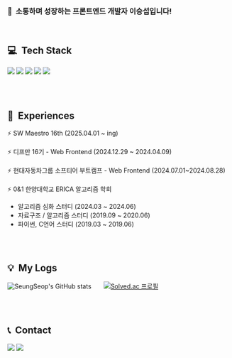

<div>
<h3>👋 &nbsp;소통하며 성장하는 프론트엔드 개발자 이승섭입니다! </h3><br/>
<h2> 💻&nbsp; Tech Stack </h2>
<img src="https://img.shields.io/badge/C%2B%2B-00599C?style=for-the-badge&logo=c%2B%2B&logoColor=white" />
<img src="https://img.shields.io/badge/JavaScript-F7DF1E?style=for-the-badge&logo=javascript&logoColor=black" />
<img src="https://img.shields.io/badge/TypeScript-3178C6?style=for-the-badge&logo=typescript&logoColor=white" />
<img src="https://img.shields.io/badge/React-20232A?style=for-the-badge&logo=react&logoColor=61DAFB" />
<img src="https://img.shields.io/badge/TailwindCSS-38B2AC?style=for-the-badge&logo=tailwind-css&logoColor=white" />

<br/><br/>
<h2> 🚀&nbsp; Experiences </h2>
<div>⚡️ SW Maestro 16th (2025.04.01 ~ ing)</div><br/>
<div>⚡️ 디프만 16기 - Web Frontend (2024.12.29 ~ 2024.04.09)</div><br/>
<div>⚡️ 현대자동차그룹 소프티어 부트캠프 - Web Frontend (2024.07.01~2024.08.28)</div><br/>
<div>⚡️ 0&1 한양대학교 ERICA 알고리즘 학회</div>
<ul>
  <li>알고리즘 심화 스터디 (2024.03 ~ 2024.06)</li>
  <li>자료구조 / 알고리즘 스터디 (2019.09 ~ 2020.06)</li>
  <li>파이썬, C언어 스터디 (2019.03 ~ 2019.06)</li>
</ul>
<br/><br/>
<h2>💡 &nbsp;My Logs</h2>

![SeungSeop's GitHub stats](https://github-readme-stats.vercel.app/api?username=subsub-e&show_icons=true&theme=tokyonight)&nbsp;&nbsp;&nbsp;&nbsp;&nbsp;&nbsp;
[![Solved.ac
프로필](http://mazassumnida.wtf/api/generate_badge?boj=lss3623)](https://solved.ac/lss3623)

<br/><br/>
<h2> 📞 &nbsp;Contact  </h2>
<div>
    <img src="https://img.shields.io/badge/lcs3623@naver.com-03C75A?style=for-the-badge&logo=naver&logoColor=white" />
    <a href="https://velog.io/@lcs3623/posts" target="_blank">
    <img src="https://img.shields.io/badge/Velog-1EBC8F?style=for-the-badge&logo=velog&logoColor=white" />
    </a>
    
</div>

</div>
